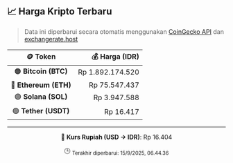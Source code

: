

<!-- HARGA_KRIPTO -->
## 📈 Harga Kripto Terbaru

> Data ini diperbarui secara otomatis menggunakan [CoinGecko API](https://www.coingecko.com/) dan [exchangerate.host](https://exchangerate.host/)

<div align="center">

| 🪙 Token | 💰 Harga (IDR) |
|:------:|---------------:|
| 🟠 **Bitcoin (BTC)**   | Rp 1.892.174.520 |
| 🔵 **Ethereum (ETH)**  | Rp 75.547.437 |
| 🟣 **Solana (SOL)**    | Rp 3.947.588 |
| 🟢 **Tether (USDT)**   | Rp 16.417 |

---

💱 **Kurs Rupiah (USD → IDR)**: Rp 16.404

🕒 <sub>Terakhir diperbarui: 15/9/2025, 06.44.36</sub>

</div>
<!-- /HARGA_KRIPTO -->